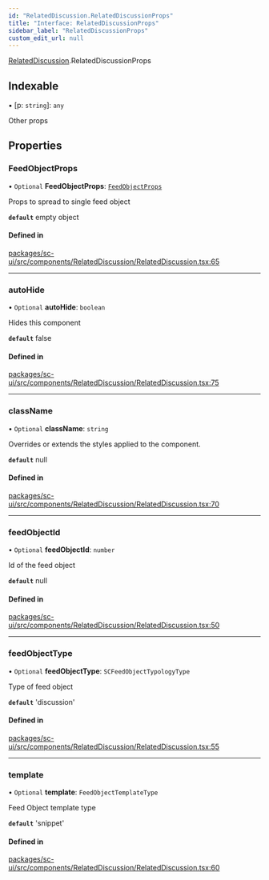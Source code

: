 ```yaml
---
id: "RelatedDiscussion.RelatedDiscussionProps"
title: "Interface: RelatedDiscussionProps"
sidebar_label: "RelatedDiscussionProps"
custom_edit_url: null
---
```


[RelatedDiscussion](../modules/RelatedDiscussion).RelatedDiscussionProps

## Indexable

▪ [p: `string`]: `any`

Other props

## Properties

### FeedObjectProps

• `Optional` **FeedObjectProps**: [`FeedObjectProps`](FeedObject.FeedObjectProps)

Props to spread to single feed object

**`default`** empty object

#### Defined in

[packages/sc-ui/src/components/RelatedDiscussion/RelatedDiscussion.tsx:65](https://github.com/selfcommunity/community-ui/blob/0c5b0c7/packages/sc-ui/src/components/RelatedDiscussion/RelatedDiscussion.tsx#L65)

___

### autoHide

• `Optional` **autoHide**: `boolean`

Hides this component

**`default`** false

#### Defined in

[packages/sc-ui/src/components/RelatedDiscussion/RelatedDiscussion.tsx:75](https://github.com/selfcommunity/community-ui/blob/0c5b0c7/packages/sc-ui/src/components/RelatedDiscussion/RelatedDiscussion.tsx#L75)

___

### className

• `Optional` **className**: `string`

Overrides or extends the styles applied to the component.

**`default`** null

#### Defined in

[packages/sc-ui/src/components/RelatedDiscussion/RelatedDiscussion.tsx:70](https://github.com/selfcommunity/community-ui/blob/0c5b0c7/packages/sc-ui/src/components/RelatedDiscussion/RelatedDiscussion.tsx#L70)

___

### feedObjectId

• `Optional` **feedObjectId**: `number`

Id of the feed object

**`default`** null

#### Defined in

[packages/sc-ui/src/components/RelatedDiscussion/RelatedDiscussion.tsx:50](https://github.com/selfcommunity/community-ui/blob/0c5b0c7/packages/sc-ui/src/components/RelatedDiscussion/RelatedDiscussion.tsx#L50)

___

### feedObjectType

• `Optional` **feedObjectType**: `SCFeedObjectTypologyType`

Type of  feed object

**`default`** 'discussion'

#### Defined in

[packages/sc-ui/src/components/RelatedDiscussion/RelatedDiscussion.tsx:55](https://github.com/selfcommunity/community-ui/blob/0c5b0c7/packages/sc-ui/src/components/RelatedDiscussion/RelatedDiscussion.tsx#L55)

___

### template

• `Optional` **template**: `FeedObjectTemplateType`

Feed Object template type

**`default`** 'snippet'

#### Defined in

[packages/sc-ui/src/components/RelatedDiscussion/RelatedDiscussion.tsx:60](https://github.com/selfcommunity/community-ui/blob/0c5b0c7/packages/sc-ui/src/components/RelatedDiscussion/RelatedDiscussion.tsx#L60)
